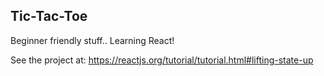 ## Tic-Tac-Toe
Beginner friendly stuff.. Learning React!

See the project at: https://reactjs.org/tutorial/tutorial.html#lifting-state-up